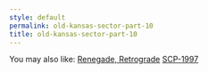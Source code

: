 ```yaml
---
style: default
permalink: old-kansas-sector-part-10
title: old-kansas-sector-part-10
---
```

You may also like:
[Renegade, Retrograde](http://scp-wiki.net/renegade-retrograde)
[SCP-1997](http://scp-wiki.net/scp-1997)